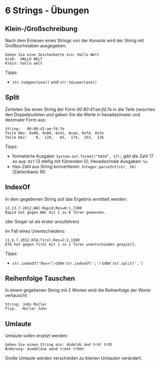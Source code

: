 # 6 Strings - Übungen

## Klein-/Großschreibung

Nach dem Einlesen eines Strings von der Konsole wird der String mit Großbuchstaben ausgegeben:

```
Geben Sie eine Zeichenkette ein: Hallo Welt
Groß:  HALLO WELT
Klein: hallo welt
```

Tipps:

- `str.toUpperCase()` und `str.toLowerCase()`

## Split

Zerteilen Sie einen String der Form *00:80:41:ae:fd:7e* in die Teile zwischen den Doppelpunkten und geben Sie die Werte in hexadezimaler und dezimaler Form aus:

```
String:   00:80:41:ae:fd:7e
Teile Hex: 0x00, 0x80, 0x41, 0xae, 0xfd, 0x7e
Teile Dez:    0,  128,   65,  174,  253,  126
```

Tipps:

- formatierte Ausgabe: `System.out.format("%03d", 17);` gibt die Zahl 17 so aus: `017` (3 stellig mit führenden 0); Hexadezimale Ausgaben: `%x`
- Hex-Zahl aus String konvertieren: `Integer.parseInt(str, 16)` (Zahlenbasis 16)

## IndexOf

In dem gegebenen String soll das Ergebnis ermittelt werden:

```
12,13.7.2012,WAC:Rapid;Res=0:1,7200
Rapid hat gegen WAC mit 1 zu 0 Toren gewonnen.
```

(der Sieger ist als erster anzuführen)

Im Fall eines Unentschiedens:

```
11,6.7.2012,KTA:Tirol;Res=2:2,1500
KTA hat gegen Tirol mit 1 zu 1 Toren unentschieden gespielt.
```

Tipps:

- `str.indexOf("Res=")` oder `str.indexOf(';')` oder `str.split(',')`

## Reihenfolge Tauschen

In einem gegebenen String mit 2 Worten wird die Reihenfolge der Worte vertauscht:

```
String: John Muller
Flip:   Muller John
```

## Umlaute

Umlaute sollen ersetzt werden:

```
Geben Sie einen String ein: düdeldü änd tröt trÖt
Änderung: duedeldue aend troet trOet
```

Große Umlaute werden verschieden zu kleinen Umlauten verändert.
